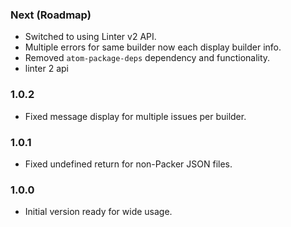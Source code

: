 ### Next (Roadmap)
- Switched to using Linter v2 API.
- Multiple errors for same builder now each display builder info.
- Removed `atom-package-deps` dependency and functionality.
- linter 2 api

### 1.0.2
- Fixed message display for multiple issues per builder.

### 1.0.1
- Fixed undefined return for non-Packer JSON files.

### 1.0.0
- Initial version ready for wide usage.
